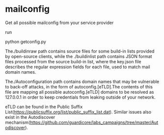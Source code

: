 # mailconfig
Get all possible mailconfig from your service provider

run

python getconfig.py


The./buildinraw path contains source files for some build-in lists provided by open-source clients, while the ./buildinlist path contains JSON format files processed from the source build-in list, where the key.json file describes the regular expression fields for each file, used to match mail domain names.


The./Autoconfiguration path contains domain names that may be vulnerable to back-off attacks, in the form of autoconfig.[eTLD].The contents of this file are mapping all possible autoconfig.[eTLD] domains to be resolved as 127.0.0.1 in order to keep credentials from leaking outside of your network.


eTLD can be found in the Public Suffix List(https://publicsuffix.org/list/public_suffix_list.dat). 
Similar issues also exist in the Autodiscover mechanism(https://github.com/guardicore/labs_campaigns/tree/master/Autodiscover).
